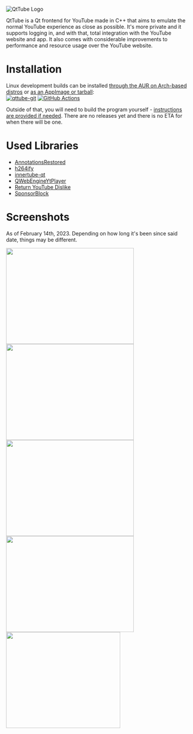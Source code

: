 ![QtTube Logo](https://user-images.githubusercontent.com/42720004/192839093-ff0565f2-862f-4cee-a026-5cc0cadb20b5.png)

QtTube is a Qt frontend for YouTube made in C++ that aims to emulate the normal YouTube experience as close as possible. It's more private and it supports logging in, and with that, total integration with the YouTube website and app. It also comes with considerable improvements to performance and resource usage over the YouTube website.

# Installation
Linux development builds can be installed [through the AUR on Arch-based distros](https://aur.archlinux.org/packages/qttube-git/) or [as an AppImage or tarball](https://nightly.link/BowDown097/QtTube/workflows/build/master):<br>
[![qttube-git](https://img.shields.io/badge/aur-qttube--git-blue)](https://aur.archlinux.org/packages/qttube-git/)
[![GitHub Actions](https://img.shields.io/github/actions/workflow/status/BowDown097/QtTube/build.yml)](https://github.com/BowDown097/QtTube/actions)

Outside of that, you will need to build the program yourself - [instructions are provided if needed](https://github.com/BowDown097/QtTube/blob/master/BUILD_INSTRUCTIONS.md). There are no releases yet and there is no ETA for when there will be one.

# Used Libraries
- [AnnotationsRestored](https://github.com/isaackd/AnnotationsRestored)
- [h264ify](https://github.com/erkserkserks/h264ify)
- [innertube-qt](https://github.com/BowDown097/innertube-qt)
- [QWebEngineYtPlayer](https://github.com/keshavbhatt/QWebengineYtPlayer)
- [Return YouTube Dislike](https://github.com/Anarios/return-youtube-dislike)
- [SponsorBlock](https://github.com/ajayyy/SponsorBlock)

# Screenshots
As of February 14th, 2023. Depending on how long it's been since said date, things may be different.
<div display="flex">
<img src="https://user-images.githubusercontent.com/42720004/218771944-0bbc6274-b035-49db-9164-25362063f830.png" width="348" height="261" />
<img src="https://user-images.githubusercontent.com/42720004/218772018-54a62777-3b73-4691-b1f1-e86d32a57805.png" width="348" height="261" />
<img src="https://user-images.githubusercontent.com/42720004/218772094-a689e1d8-ff9c-4013-b9ab-06f267e9cc52.png" width="348" height="261" />
<img src="https://user-images.githubusercontent.com/42720004/218772224-d292ee5f-0c1a-4a7a-8beb-e5da35d213b3.png" width="348" height="261" />
<img src="https://user-images.githubusercontent.com/42720004/218772152-bae43dd9-5950-4872-9f38-07c518d5d865.png" width="311" height="261" />
</div>
